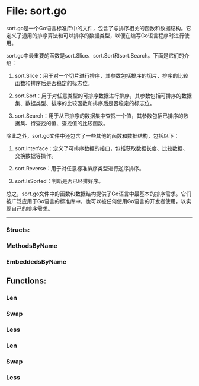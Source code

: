 # File: sort.go

sort.go是一个Go语言标准库中的文件，包含了与排序相关的函数和数据结构。它定义了通用的排序算法和可以排序的数据类型，以便在编写Go语言程序时进行使用。

sort.go中最重要的函数是sort.Slice、sort.Sort和sort.Search。下面是它们的介绍：

1. sort.Slice：用于对一个切片进行排序，其参数包括排序的切片、排序的比较函数和排序后是否稳定的标志位。

2. sort.Sort：用于对任意类型的可排序数据进行排序，其参数包括可排序的数据集、数据类型、排序的比较函数和排序后是否稳定的标志位。

3. sort.Search：用于从已排序的数据集中查找一个值，其参数包括已排序的数据集、待查找的值、查找值的比较函数。

除此之外，sort.go文件中还包含了一些其他的函数和数据结构，包括以下：

1. sort.Interface：定义了可排序数据的接口，包括获取数据长度、比较数据、交换数据等操作。

2. sort.Reverse：用于对任意标准排序类型进行逆序排序。

3. sort.IsSorted：判断是否已经排好序。

总之，sort.go文件中的函数和数据结构提供了Go语言中最基本的排序需求。它们被广泛应用于Go语言的标准库中，也可以被任何使用Go语言的开发者使用，以实现自己的排序需求。




---

### Structs:

### MethodsByName





### EmbeddedsByName





## Functions:

### Len





### Swap





### Less





### Len





### Swap





### Less





